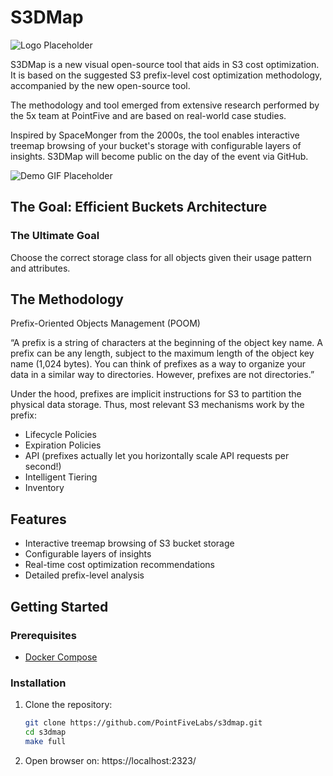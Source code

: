 # S3DMap

![Logo Placeholder](path/to/logo.png)

S3DMap is a new visual open-source tool that aids in S3 cost optimization. It is based on the suggested S3 prefix-level cost optimization methodology, accompanied by the new open-source tool.

The methodology and tool emerged from extensive research performed by the 5x team at PointFive and are based on real-world case studies.

Inspired by SpaceMonger from the 2000s, the tool enables interactive treemap browsing of your bucket's storage with configurable layers of insights. S3DMap will become public on the day of the event via GitHub.

![Demo GIF Placeholder](path/to/demo.gif)

## The Goal: Efficient Buckets Architecture

### The Ultimate Goal
Choose the correct storage class for all objects given their usage pattern and attributes.

## The Methodology
Prefix-Oriented Objects Management (POOM)

“A prefix is a string of characters at the beginning of the object key name. A prefix can be any length, subject to the maximum length of the object key name (1,024 bytes). You can think of prefixes as a way to organize your data in a similar way to directories. However, prefixes are not directories.”

Under the hood, prefixes are implicit instructions for S3 to partition the physical data storage. Thus, most relevant S3 mechanisms work by the prefix:

- Lifecycle Policies
- Expiration Policies
- API (prefixes actually let you horizontally scale API requests per second!)
- Intelligent Tiering
- Inventory

## Features
- Interactive treemap browsing of S3 bucket storage
- Configurable layers of insights
- Real-time cost optimization recommendations
- Detailed prefix-level analysis

## Getting Started
### Prerequisites
- [Docker Compose](https://docs.docker.com/compose/install/)

### Installation
1. Clone the repository:
   ```sh
   git clone https://github.com/PointFiveLabs/s3dmap.git
   cd s3dmap
   make full
   ```
2. Open browser on: https://localhost:2323/